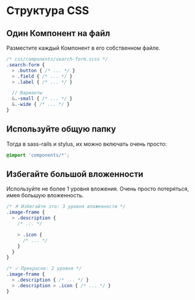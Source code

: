 # Структура CSS

## Один Компонент на файл
Разместите каждый Компонент в его собственном файле.

  ```scss
  /* css/components/search-form.scss */
  .search-form {
    > .button { /* ... */ }
    > .field { /* ... */ }
    > .label { /* ... */ }

    // Варианты
    &.-small { /* ... */ }
    &.-wide { /* ... */ }
  }
  ```

## Используйте общую папку
Тогда в sass-rails и stylus, их можно включать очень просто:

  ```scss
  @import 'components/*';
  ```

## Избегайте большой вложенности
Используйте не более 1 уровня вложения. Очень просто потеряться, имея большую вложенность.

  ```scss
  /* ✗ Избегайте это: 3 уровня вложенности */
  .image-frame {
    > .description {
      /* ... */

      > .icon {
        /* ... */
      }
    }
  }

  /* ✓ Прекрасно: 2 уровня */
  .image-frame {
    > .description { /* ... */ }
    > .description > .icon { /* ... */ }
  }
  ```
